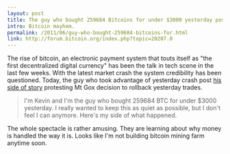 ```yaml
---
layout: post
title: The guy who bought 259684 Bitcoins for under $3000 yesterday post his side of story
intro: Bitcoin mayhem.
permalink: /2011/06/guy-who-bought-259684-bitcoins-for.html
link: http://forum.bitcoin.org/index.php?topic=20207.0
---
```

The rise of bitcoin, an electronic payment system that touts itself as "the
first decentralized digital currency" has been the talk in tech scene in the
last few weeks. With the latest market crash the system credibility has been
questioned. Today, the guy who took advantage of yesterday crash post [his
side of story][8] protesting Mt Gox decision to rollback yesterday trades.

   [8]: http://forum.bitcoin.org/index.php?topic=20207.0

> I'm Kevin and I'm the guy who bought 259684 BTC for under $3000 yesterday. I
> really wanted to keep this as quiet as possible, but I don't feel I can
> anymore. Here's my side of what happened.

The whole spectacle is rather amusing. They are learning about why money is
handled the way it is. Looks like I'm not building bitcoin mining farm anytime
soon. 